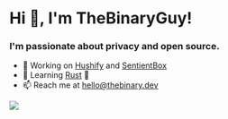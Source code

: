 # Hi 👋, I'm TheBinaryGuy!

### I'm passionate about privacy and open source.

- 🔭 Working on [Hushify](https://github.com/Hushify) and [SentientBox](https://sentientbox.com)
- 🌱 Learning [Rust](https://www.rust-lang.org/) 🦀
- 📫 Reach me at hello@thebinary.dev

<picture>
<source srcset="https://readme-stats.thebinary.dev/api?username=TheBinaryGuy&count_private=true&show_icons=true&theme=tokyonight" media="(prefers-color-scheme: dark)" />
<source srcset="https://readme-stats.thebinary.dev/api?username=TheBinaryGuy&count_private=true&show_icons=true&theme=default" media="(prefers-color-scheme: light), (prefers-color-scheme: no-preference)" />
<img src="https://readme-stats.thebinary.dev/api?username=TheBinaryGuy&count_private=true&show_icons=true&theme=tokyonight" />
</picture>
